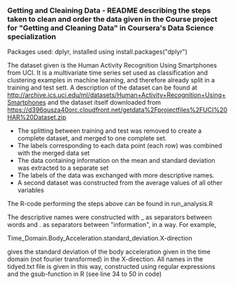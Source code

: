 ### Getting and Cleaining Data - README describing the steps taken to clean and order the data given in the Course project for "Getting and Cleaning Data" in Coursera's Data Science specialization

Packages used: dplyr, installed using install.packages("dplyr")

The dataset given is the Human Activity Recognition Using Smartphones from
UCI. It is a multivariate time series set used as classification and clustering
examples in machine learning, and therefore already split in a training and test
sett. A description of the dataset can be found at http://archive.ics.uci.edu/ml/datasets/Human+Activity+Recognition+Using+Smartphones
and the dataset itself downloaded from https://d396qusza40orc.cloudfront.net/getdata%2Fprojectfiles%2FUCI%20HAR%20Dataset.zip

  * The splitting between training and test was removed to create a complete dataset,
and merged to one complete set.
  * The labels corresponding to each data point (each row) was combined with the merged data set
  * The data containing information on the mean and
standard deviation was extracted to a separate set
  * The labels of the data was exchanged with more descriptive names.
  * A second dataset was constructed from the average values of all other variables

The R-code performing the steps above can be found in run_analysis.R

The descriptive names were constructed with _ as separators between words and . as
separators between "information", in a way. For example,  

Time_Domain.Body_Acceleration.standard_deviation.X-direction

gives the standard deviation of the body acceleration given in the time domain
(not fourier transformed) in the X-direction. All names in the tidyed.txt file is
given in this way, constructed using regular expressions and the gsub-function in
R (see line 34 to 50 in code)
